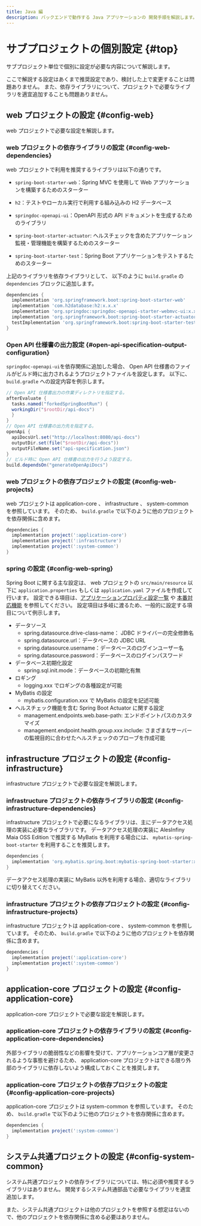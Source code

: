```yaml
---
title: Java 編
description: バックエンドで動作する Java アプリケーションの 開発手順を解説します。
---
```


# サブプロジェクトの個別設定 {#top}
<!-- cSpell:ignore springdoc datasource -->

サブプロジェクト単位で個別に設定が必要な内容について解説します。

ここで解説する設定はあくまで推奨設定であり、検討した上で変更することは問題ありません。
また、依存ライブラリについて、プロジェクトで必要なライブラリを適宜追加することも問題ありません。

## web プロジェクトの設定 {#config-web}

web プロジェクトで必要な設定を解説します。

### web プロジェクトの依存ライブラリの設定 {#config-web-dependencies}

web プロジェクトで利用を推奨するライブラリは以下の通りです。

- `spring-boot-starter-web`：Spring MVC を使用して Web アプリケーションを構築するためのスターター

- `h2`：テストやローカル実行で利用する組み込みの H2 データベース

- `springdoc-openapi-ui`：OpenAPI 形式の API ドキュメントを生成するためのライブラリ

- `spring-boot-starter-actuator`: ヘルスチェックを含めたアプリケーション監視・管理機能を構築するためのスターター

- `spring-boot-starter-test`：Spring Boot アプリケーションをテストするためのスターター

上記のライブラリを依存ライブラリとして、 以下のように `build.gradle` の `dependencies` ブロックに追加します。

```groovy title="build.gradle"
dependencies {
  implementation 'org.springframework.boot:spring-boot-starter-web'
  implementation 'com.h2database:h2:x.x.x'
  implementation 'org.springdoc:springdoc-openapi-starter-webmvc-ui:x.x.x'
  implementation 'org.springframework.boot:spring-boot-starter-actuator'
  testImplementation 'org.springframework.boot:spring-boot-starter-test'
}
```

### Open API 仕様書の出力設定 {#open-api-specification-output-configuration}

`springdoc-openapi-ui`を依存関係に追加した場合、 Open API 仕様書のファイルがビルド時に出力されるようプロジェクトファイルを設定します。
以下に、`build.gradle` への設定内容を例示します。

```groovy title="build.gradle"
// Open API 仕様書出力の作業ディレクトリを指定する。
afterEvaluate {
  tasks.named("forkedSpringBootRun") {
  workingDir("$rootDir/api-docs")
  }
}
// Open API 仕様書の出力先を指定する。
openApi {
  apiDocsUrl.set("http://localhost:8080/api-docs")
  outputDir.set(file("$rootDir/api-docs"))
  outputFileName.set("api-specification.json")
}
// ビルド時に Open API 仕様書の出力を行うよう設定する。
build.dependsOn("generateOpenApiDocs")
```

### web プロジェクトの依存プロジェクトの設定 {#config-web-projects}

web プロジェクトは application-core 、 infrastructure 、 system-common を参照しています。
そのため、 `build.gradle` で以下のように他のプロジェクトを依存関係に含めます。
  
```groovy title="build.gradle"
dependencies {
  implementation project(':application-core')
  implementation project(':infrastructure')
  implementation project(':system-common')
}
```

### spring の設定 {#config-web-spring}

Spring Boot に関する主な設定は、 web プロジェクトの `src/main/resource` 以下に `application.properties` もしくは `application.yaml` ファイルを作成して行います。
設定できる項目は、[アプリケーションプロパティ設定一覧](https://spring.pleiades.io/spring-boot/docs/current/reference/html/application-properties.html) や [本番対応機能](https://spring.pleiades.io/spring-boot/docs/current/reference/html/actuator.html) を参照してください。
設定項目は多岐に渡るため、一般的に設定する項目について例示します。

- データソース
    - spring.datasource.drive-class-name： JDBC ドライバーの完全修飾名
    - spring.datasource.url：データベースの JDBC URL
    - spring.datasource.username：データベースのログインユーザー名
    - spring.datasource.password：データベースのログインパスワード
- データベース初期化設定
    - spring.sql.init.mode：データベースの初期化有無
- ロギング
    - logging.xxx でロギングの各種設定が可能
- MyBatis の設定
    - mybatis.configuration.xxx で MyBatis の設定を記述可能
- ヘルスチェック機能を含む Spring Boot Actuator に関する設定
    - management.endpoints.web.base-path: エンドポイントパスのカスタマイズ
    - management.endpoint.health.group.xxx.include: さまざまなサーバーの監視目的に合わせたヘルスチェックのプローブを作成可能

## infrastructure プロジェクトの設定 {#config-infrastructure}

infrastructure プロジェクトで必要な設定を解説します。

### infrastructure プロジェクトの依存ライブラリの設定 {#config-infrastructure-dependencies}

infrastructure プロジェクトで必要になるライブラリは、主にデータアクセス処理の実装に必要なライブラリです。
データアクセス処理の実装に AlesInfiny Maia OSS Edition で推奨する MyBatis を利用する場合には、 `mybatis-spring-boot-starter` を利用することを推奨します。

```groovy title="build.gradle"
dependencies {
  implementation 'org.mybatis.spring.boot:mybatis-spring-boot-starter:x.x.x'
}
```

データアクセス処理の実装に MyBatis 以外を利用する場合、適切なライブラリに切り替えてください。

### infrastructure プロジェクトの依存プロジェクトの設定 {#config-infrastructure-projects}

infrastructure プロジェクトは application-core 、 system-common を参照しています。
そのため、 `build.gradle` で以下のように他のプロジェクトを依存関係に含めます。
  
```groovy title="build.gradle"
dependencies {
  implementation project(':application-core')
  implementation project(':system-common')
}
```

## application-core プロジェクトの設定 {#config-application-core}

application-core プロジェクトで必要な設定を解説します。

### application-core プロジェクトの依存ライブラリの設定 {#config-application-core-dependencies}

外部ライブラリの脆弱性などの影響を受けて、アプリケーションコア層が変更されるような事態を避けるため、 application-core プロジェクトはできる限り外部のライブラリに依存しないよう構成しておくことを推奨します。

### application-core プロジェクトの依存プロジェクトの設定 {#config-application-core-projects}

application-core プロジェクトは system-common を参照しています。
そのため、 `build.gradle` で以下のように他のプロジェクトを依存関係に含めます。
  
```groovy title="build.gradle"
dependencies {
  implementation project(':system-common')
}
```

## システム共通プロジェクトの設定 {#config-system-common}

システム共通プロジェクトの依存ライブラリについては、特に必須や推奨するライブラリはありません。
開発するシステム共通部品で必要なライブラリを適宜追加します。

また、システム共通プロジェクトは他のプロジェクトを参照する想定はないので、他のプロジェクトを依存関係に含める必要はありません。
